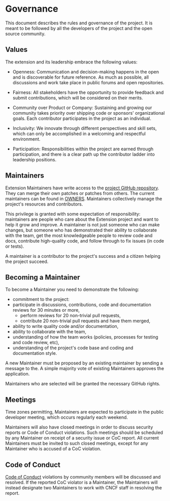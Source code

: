 # Governance

This document describes the rules and governance of the project. It is meant to be followed by all the developers of the project and the open source community.

## Values

The extension and its leadership embrace the following values:

- Openness: Communication and decision-making happens in the open and is discoverable for future
  reference. As much as possible, all discussions and work take place in public
  forums and open repositories.

- Fairness: All stakeholders have the opportunity to provide feedback and submit
  contributions, which will be considered on their merits.

- Community over Product or Company: Sustaining and growing our community takes
  priority over shipping code or sponsors' organizational goals. Each
  contributor participates in the project as an individual.

- Inclusivity: We innovate through different perspectives and skill sets, which
  can only be accomplished in a welcoming and respectful environment.

- Participation: Responsibilities within the project are earned through
  participation, and there is a clear path up the contributor ladder into leadership
  positions.

## Maintainers

Extension Maintainers have write access to the [project GitHub repository](https://github.com/shuklaritvik06/webxdao-vscode).
They can merge their own patches or patches from others. The current maintainers
can be found in [OWNERS](./CODEOWNERS). Maintainers collectively manage the project's
resources and contributors.

This privilege is granted with some expectation of responsibility: maintainers
are people who care about the Extension project and want to help it grow and
improve. A maintainer is not just someone who can make changes, but someone who
has demonstrated their ability to collaborate with the team, get the most
knowledgeable people to review code and docs, contribute high-quality code, and
follow through to fix issues (in code or tests).

A maintainer is a contributor to the project's success and a citizen helping
the project succeed.

## Becoming a Maintainer

To become a Maintainer you need to demonstrate the following:

- commitment to the project:
- participate in discussions, contributions, code and documentation reviews
  for 30 minutes or more,
  - perform reviews for 20 non-trivial pull requests,
  - contribute 20 non-trivial pull requests and have them merged,
- ability to write quality code and/or documentation,
- ability to collaborate with the team,
- understanding of how the team works (policies, processes for testing and code review, etc),
- understanding of the project's code base and coding and documentation style.

A new Maintainer must be proposed by an existing maintainer by sending a message to the. A simple majority vote of existing Maintainers
approves the application.

Maintainers who are selected will be granted the necessary GitHub rights.

## Meetings

Time zones permitting, Maintainers are expected to participate in the public
developer meeting, which occurs regularly each weekend.

Maintainers will also have closed meetings in order to discuss security reports
or Code of Conduct violations. Such meetings should be scheduled by any
Maintainer on receipt of a security issue or CoC report. All current Maintainers
must be invited to such closed meetings, except for any Maintainer who is
accused of a CoC violation.

## Code of Conduct

[Code of Conduct](./CODE_OF_CONDUCT.md)
violations by community members will be discussed and resolved. If the reported CoC violator
is a Maintainer, the Maintainers will instead designate two Maintainers to work
with CNCF staff in resolving the report.
